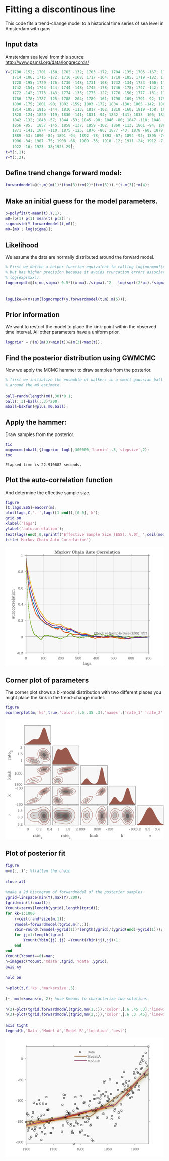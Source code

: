 Fitting a discontinous line
=======================================

This code fits a trend-change model to a historical time series of sea level in Amsterdam with gaps.



Input data
----------------------------------------------------------

Amsterdam sea level from this source: http://www.psmsl.org/data/longrecords/

```matlab
Y=[1700 -152; 1701 -158; 1702 -132; 1703 -172; 1704 -135; 1705 -167; 1706 -192; 1707 -153; 1708 -149; 1709 -187; 1710 -168; 1711 -140; 1712 -129; 1713 -151;
   1714 -106; 1715 -172; 1716 -168; 1717 -164; 1718 -185; 1719 -182; 1720 -109; 1721 -146; 1722 -141; 1723 -99; 1724 -145; 1725 -166; 1726 -108; 1727 -136;
   1728 -195; 1729 -176; 1730 -148; 1731 -108; 1732 -134; 1733 -160; 1734 -165; 1735 -181; 1736 -109; 1737 -92; 1738 -152; 1739 -123; 1740 -124; 1741 -122;
   1742 -154; 1743 -144; 1744 -148; 1745 -178; 1746 -178; 1747 -142; 1748 -147; 1749 -167; 1766 -175; 1767 -111; 1768 -160; 1769 -86; 1770 -94; 1771 -87;
   1772 -142; 1773 -143; 1774 -135; 1775 -127; 1776 -150; 1777 -131; 1778 -155; 1779 -131; 1780 -130; 1781 -134; 1782 -160; 1783 -157; 1784 -173; 1785 -178;
   1786 -178; 1787 -125; 1788 -204; 1789 -161; 1790 -109; 1791 -92; 1792 -150; 1793 -154; 1794 -118; 1795 -121; 1796 -157; 1797 -134; 1798 -135; 1799 -177;
   1800 -175; 1801 -90; 1802 -159; 1803 -172; 1804 -130; 1805 -142; 1806 -106; 1807 -105; 1808 -183; 1809 -151; 1810 -128; 1811 -137; 1812 -141; 1813 -150;
   1814 -185; 1815 -144; 1816 -113; 1817 -102; 1818 -160; 1819 -158; 1820 -194; 1821 -123; 1822 -125; 1823 -198; 1824 -97; 1825 -87; 1826 -126; 1827 -97;
   1828 -124; 1829 -119; 1830 -141; 1831 -94; 1832 -141; 1833 -106; 1834 -77; 1835 -105; 1836 -96; 1837 -88; 1838 -117; 1839 -114; 1840 -111; 1841 -85;
   1842 -132; 1843 -57; 1844 -53; 1845 -90; 1846 -80; 1847 -118; 1848 -141; 1849 -101; 1850 -91; 1851 -102; 1852 -97; 1853 -113; 1854 -49; 1855 -111;
   1856 -85;  1857 -145; 1858 -137; 1859 -102; 1860 -113; 1861 -94; 1862 -125; 1863 -121; 1864 -161; 1865 -157; 1866 -93; 1867 -58; 1868 -91; 1869 -75; 1870 -129;
   1871 -141; 1874 -110; 1875 -125; 1876 -80; 1877 -43; 1878 -60; 1879 -79; 1880 -31; 1881 -64; 1882 -74; 1883 -58; 1884 -54; 1885 -75; 1886 -88; 1887 -64; 1888 -86;
   1889 -53; 1890 -84; 1891 -94; 1892 -78; 1893 -67; 1894 -92; 1895 -74; 1896 -81; 1897 -82; 1898 -32; 1899 -36; 1900 -67; 1901 -45; 1902 -62; 1903 -25; 1904 -58; 1905 -32;
   1906 -34; 1907 -75; 1908 -66; 1909 -36; 1910 -12; 1911 -24; 1912 -7; 1913 -22; 1914 0; 1915 7; 1916 -5; 1917 -37; 1918 -44; 1919 -38; 1920 14; 1921 -10;
   1922 -16; 1923 -38;1925 29];
t=Y(:,1);
Y=Y(:,2);
```


Define trend change forward model:
----------------------------------------------------------

```matlab
forwardmodel=@(t,m)(m(1)*(t<m(3))+m(2)*(t>m(3))).*(t-m(3))+m(4);
```


Make an initial guess for the model parameters.
----------------------------------------------------------

```matlab
p=polyfit(t-mean(t),Y,1);
m0=[p(1) p(1) mean(t) p(2)]';
sigma=std(Y-forwardmodel(t,m0));
m0=[m0 ; log(sigma)];
```


Likelihood
----------------------------------------------------------

We assume the data are normally distributed around the forward model.

```matlab
% First we define a helper function equivalent to calling log(normpdf(x,mu,sigma))
% but has higher precision because it avoids truncation errors associated with calling
% log(exp(xxx)).
lognormpdf=@(x,mu,sigma)-0.5*((x-mu)./sigma).^2  -log(sqrt(2*pi).*sigma);


logLike=@(m)sum(lognormpdf(y,forwardmodel(t,m),m(5)));
```


Prior information
----------------------------------------------------------

We want to restrict the model to place the kink-point within the observed time interval. All other parameters have a uniform prior.

```matlab
logprior = @(m)(m(3)>min(t))&(m(3)<max(t));
```


Find the posterior distribution using GWMCMC
----------------------------------------------------------

Now we apply the MCMC hammer to draw samples from the posterior.

```matlab
% first we initialize the ensemble of walkers in a small gaussian ball
% around the m0 estimate.

ball=randn(length(m0),30)*0.1;
ball(:,3)=ball(:,3)*200;
mball=bsxfun(@plus,m0,ball);
```


Apply the hammer:
----------------------------------------------------------

Draw samples from the posterior.

```matlab
tic
m=gwmcmc(mball,{logprior logL},300000,'burnin',.3,'stepsize',2);
toc
```

```
Elapsed time is 22.910682 seconds.

```
    

Plot the auto-correlation function
----------------------------------------------------------

And determine the effective sample size.

```matlab
figure
[C,lags,ESS]=eacorr(m);
plot(lags,C,'.-',lags([1 end]),[0 0],'k');
grid on
xlabel('lags')
ylabel('autocorrelation');
text(lags(end),0,sprintf('Effective Sample Size (ESS): %.0f_ ',ceil(mean(ESS))),'verticalalignment','bottom','horizontalalignment','right')
title('Markov Chain Auto Correlation')
```

![IMAGE](ex_breakfit_01.png)


Corner plot of parameters
----------------------------------------------------------

The corner plot shows a bi-modal distribution with two different places you might place the kink in the trend-change model.

```matlab
figure
ecornerplot(m,'ks',true,'color',[.6 .35 .3],'names',{'rate_1' 'rate_2' 'kink' 'k' '\sigma'})
```

![IMAGE](ex_breakfit_02.png)


Plot of posterior fit
----------------------------------------------------------

```matlab
figure
m=m(:,:)'; %flatten the chain

close all

%make a 2d histogram of forwardmodel of the posterior samples
ygrid=linspace(min(Y),max(Y),200);
tgrid=min(t):max(t);
Ycount=zeros(length(ygrid),length(tgrid));
for kk=1:1000
    r=ceil(rand*size(m,1));
    Ymodel=forwardmodel(tgrid,m(r,:));
    Ybin=round((Ymodel-ygrid(1))*length(ygrid)/(ygrid(end)-ygrid(1)));
    for jj=1:length(tgrid)
        Ycount(Ybin(jj),jj)	=Ycount(Ybin(jj),jj)+1;
    end
end
Ycount(Ycount==0)=nan;
h=imagesc(Ycount,'Xdata',tgrid,'Ydata',ygrid);
axis xy

hold on

h=plot(t,Y,'ks','markersize',5);

[~, mm]=kmeans(m, 2); %use Kmeans to characterize two solutions

h(2)=plot(tgrid,forwardmodel(tgrid,mm(1,:)),'color',[.6 .45 .3],'linewidth',2);
h(3)=plot(tgrid,forwardmodel(tgrid,mm(2,:)),'color',[.6 .3 .45],'linewidth',2);

axis tight
legend(h,'Data','Model A','Model B','location','best')
```

![IMAGE](ex_breakfit_03.png)
